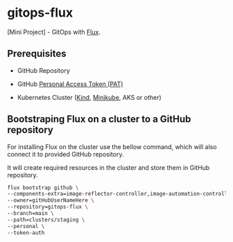 # gitops-flux

[Mini Project] - GitOps with [Flux](https://fluxcd.io/flux/).

## Prerequisites

* GitHub Repository

* GitHub [Personal Access Token (PAT)](https://github.com/settings/tokens)

* Kubernetes Cluster ([Kind](https://kind.sigs.k8s.io/), [Minikube](https://minikube.sigs.k8s.io/), AKS or other)

## Bootstraping Flux on a cluster to a GitHub repository

For installing Flux on the cluster use the bellow command, which will also connect it to provided GitHub repository.

It will create required resources in the cluster and store them in GitHub repository.

```bash
flux bootstrap github \
--components-extra=image-reflector-controller,image-automation-controller \
--owner=gitHubUserNameHere \
--repository=gitops-flux \
--branch=main \
--path=clusters/staging \
--personal \
--token-auth
```
